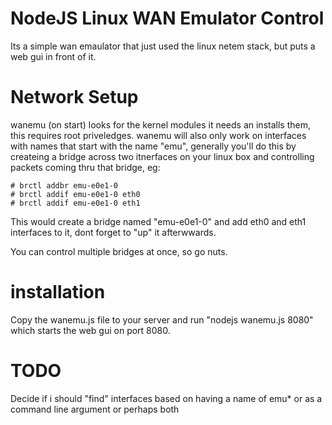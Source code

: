 NodeJS Linux WAN Emulator Control
=================================

Its a simple wan emaulator that just used the linux netem stack, but puts a web gui in front of it.



Network Setup
=============

wanemu (on start) looks for the kernel modules it needs an installs them, this requires root priveledges. 
wanemu will also only work on interfaces with names that start with the name "emu", generally you'll
do this by createing a bridge across two itnerfaces on your linux box and controlling packets coming 
thru that bridge, eg:

	# brctl addbr emu-e0e1-0
	# brctl addif emu-e0e1-0 eth0
	# brctl addif emu-e0e1-0 eth1

This would create a bridge named "emu-e0e1-0" and add eth0 and eth1 interfaces to it, dont forget
to "up" it afterwwards.

You can control multiple bridges at once, so go nuts.



installation
============

Copy the wanemu.js file to your server and run "nodejs wanemu.js 8080" which starts the web gui on port 8080.



TODO
====

Decide if i should "find" interfaces based on having a name of emu* or as a command line argument or perhaps
both

